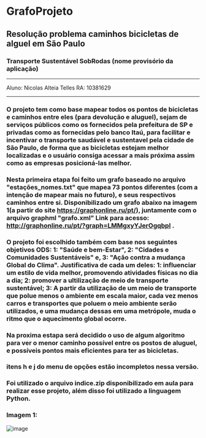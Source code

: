 # GrafoProjeto
## Resolução problema caminhos bicicletas de alguel em São Paulo
### Transporte Sustentável SobRodas (nome provisório da aplicação)
_____________________________________________________________________
Aluno: Nicolas Alteia Telles
RA: 10381629
_____________________________________________________________________
### O projeto tem como base mapear todos os pontos de bicicletas e caminhos entre eles (para devolução e aluguel), sejam de serviços públicos como os fornecidos pela prefeitura de SP e privadas como as fornecidas pelo banco Itaú, para facilitar e incentivar o transporte saudável e sustentavel pela cidade de São Paulo, de forma que as bicicletas estejam melhor localizadas e o usuário consiga acessar a mais próxima assim como as empresas posicioná-las melhor.
### Nesta primeira etapa foi feito um grafo baseado no arquivo "estações_nomes.txt" que mapea 73 pontos diferentes (com a intenção de mapear mais no futuro), e seus respectivos caminhos entre si. Disponibilizado um grafo abaixo na imagem 1(a partir do site https://graphonline.ru/pt/), juntamente com o arquivo graphml "grafo.xml" Link para acesso: http://graphonline.ru/pt/?graph=LMMgxyYJerOgqbpl .
### O projeto foi escolhido também com base nos seguintes objetivos ODS: 1: "Saúde e bem-Estar", 2: "Cidades e Comunidades Sustentáveis" e, 3: "Ação contra a mudança Global do Clima". Justificativa de cada um deles: 1: influenciar um estilo de vida melhor, promovendo atividades físicas no dia a dia; 2: promover a ultilização de meio de transporte sustentável; 3: A partir da utilização de um meio de transporte que polue menos o ambiente em escala maior, cada vez menos carros e transportes que poluem o meio ambiente serão utilizados, e uma mudança dessas em uma metrópole, muda o ritmo que o aquecimento global ocorre.
### Na proxima estapa será decidido o uso de algum algoritmo para ver o menor caminho possível entre os postos de aluguel, e possíveis pontos mais eficientes para ter as bicicletas.
### itens h e j do menu de opções estão incompletos nessa versão.
### Foi utilizado o arquivo indice.zip disponibilizado em aula para realizar esse projeto, além disso foi utilizado a linguagem Python.

### Imagem 1:
![image](https://github.com/NicolasAltt/GrafoProjeto/assets/101070201/cf0b5d49-a046-4a0e-8acd-bc7a54a87cd9)
